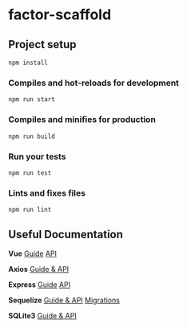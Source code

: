 # factor-scaffold

## Project setup
```
npm install
```

### Compiles and hot-reloads for development
```
npm run start
```

### Compiles and minifies for production
```
npm run build
```

### Run your tests
```
npm run test
```

### Lints and fixes files
```
npm run lint
```

## Useful Documentation
**Vue**
[Guide](https://vuejs.org/v2/guide/)
[API](https://vuejs.org/v2/api/)

**Axios**
[Guide & API](https://github.com/axios/axios)

**Express**
[Guide](https://expressjs.com/en/guide/routing.html)
[API](https://expressjs.com/en/4x/api.html)

**Sequelize**
[Guide & API](http://docs.sequelizejs.com/)
[Migrations](http://docs.sequelizejs.com/manual/migrations.html)

**SQLite3**
[Guide & API](https://www.sqlite.org/docs.html)
